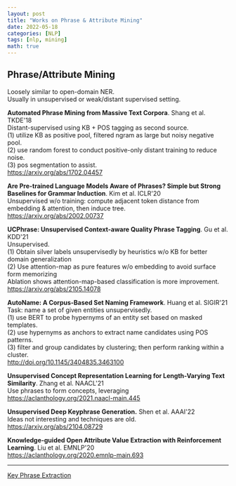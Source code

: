 ```yaml
---
layout: post
title: "Works on Phrase & Attribute Mining"
date: 2022-05-18
categories: [NLP]
tags: [nlp, mining]
math: true
---
```


## Phrase/Attribute Mining

Loosely similar to open-domain NER.\
Usually in unsupervised or weak/distant supervised setting.

**Automated Phrase Mining from Massive Text Corpora**. Shang et al. TKDE'18\
Distant-supervised using KB + POS tagging as second source.\
(1) utilize KB as positive pool, filtered ngram as large but noisy negative pool.\
(2) use random forest to conduct positive-only distant training to reduce noise.\
(3) pos segmentation to assist.\
<https://arxiv.org/abs/1702.04457>

**Are Pre-trained Language Models Aware of Phrases? Simple but Strong Baselines for Grammar Induction**. Kim et al. ICLR'20\
Unsupervised w/o training: compute adjacent token distance from embedding & attention, then induce tree.\
<https://arxiv.org/abs/2002.00737>

**UCPhrase: Unsupervised Context-aware Quality Phrase Tagging**. Gu et al. KDD'21\
Unsupervised.\
(1) Obtain silver labels unsupervisedly by heuristics w/o KB for better domain generalization\
(2) Use attention-map as pure features w/o embedding to avoid surface form memorizing\
Ablation shows attention-map-based classification is more improvement.\
<https://arxiv.org/abs/2105.14078>

**AutoName: A Corpus-Based Set Naming Framework**. Huang et al. SIGIR'21\
Task: name a set of given entities unsupervisedly.\
(1) use BERT to probe hypernyms of an entity set based on masked templates.\
(2) use hypernyms as anchors to extract name candidates using POS patterns.\
(3) filter and group candidates by clustering; then perform ranking within a cluster.\
<http://doi.org/10.1145/3404835.3463100>

**Unsupervised Concept Representation Learning for Length-Varying Text Similarity**. Zhang et al. NAACL'21\
Use phrases to form concepts, leveraging \
<https://aclanthology.org/2021.naacl-main.445>

**Unsupervised Deep Keyphrase Generation.** Shen et al. AAAI'22\
Ideas not interesting and techniques are old.\
<https://arxiv.org/abs/2104.08729>

**Knowledge-guided Open Attribute Value Extraction with Reinforcement Learning**. Liu et al. EMNLP'20\
<https://aclanthology.org/2020.emnlp-main.693>

---

[Key Phrase Extraction](https://mp.weixin.qq.com/s/j4aQ5_iIWxW4GgJ5wZ3_tA)

